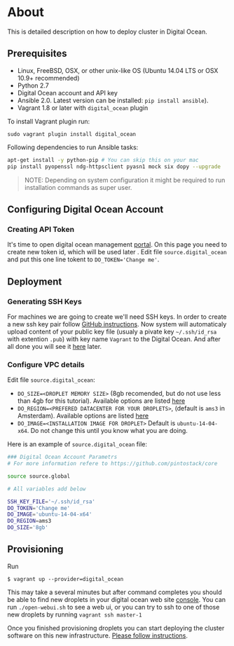 # About

This is detailed description on how to deploy cluster in Digital Ocean.


## Prerequisites 
* Linux, FreeBSD, OSX, or other unix-like OS (Ubuntu 14.04 LTS or OSX 10.9+ recommended)
* Python 2.7
* Digital Ocean account and API key
* Ansible 2.0. Latest version can be installed: ```pip install ansible```). 
* Vagrant 1.8 or later with ```digital_ocean``` plugin

To install Vagrant plugin run:
```
sudo vagrant plugin install digital_ocean
```
Following dependencies to run Ansible tasks:
```bash
apt-get install -y python-pip # You can skip this on your mac
pip install pyopenssl ndg-httpsclient pyasn1 mock six dopy --upgrade
```
> NOTE: Depending on system configuration it might be required to run installation commands as super user. 

## Configuring Digital Ocean Account

### Creating API Token

It's time to open digital ocean management [portal](https://cloud.digitalocean.com/settings/applications). On this page you need to create new token id, which will be used later . Edit file ```source.digital_ocean``` and put this one line tokent to ```DO_TOKEN='Change me'```.

## Deployment

### Generating SSH Keys

For machines we are going to create we'll need SSH keys. In order to create a new ssh key pair follow [GitHub instructions](https://help.github.com/articles/generating-ssh-keys/). Now system will automaticaly upload content of your public key file (usualy a pivate key ```~/.ssh/id_rsa``` with extention ```.pub```) with key name ```Vagrant``` to the Digital Ocean. And after all done you will see it [here](https://cloud.digitalocean.com/settings/security) later.

### Configure VPC details

Edit file ```source.digital_ocean```:
* ```DO_SIZE=<DROPLET MEMORY SIZE>``` (8gb recomended, but do not use less than 4gb for this tutorial). Available options are listed [here](https://www.digitalocean.com/pricing/)
* ```DO_REGION=<PREFERED DATACENTER FOR YOUR DROPLETS>```, (default is ```ams3``` in Amsterdam). Available options are listed [here](https://www.digitalocean.com/features/reliability/)
* ```DO_IMAGE=<INSTALLATION IMAGE FOR DROPLET>``` Default is ```ubuntu-14-04-x64```. Do not change this until you know what you are doing. 

Here is an example of ```source.digital_ocean``` file:
```bash
### Digital Ocean Account Parametrs
# For more information refere to https://github.com/pintostack/core

source source.global

# All variables add below

SSH_KEY_FILE='~/.ssh/id_rsa'
DO_TOKEN='Change me'
DO_IMAGE='ubuntu-14-04-x64'
DO_REGION=ams3
DO_SIZE='8gb'
```

## Provisioning

Run
```
$ vagrant up --provider=digital_ocean
```

This may take a several minutes but after command completes you should be able to find new droplets in your digital ocean web site [console](https://cloud.digitalocean.com/droplets).  You can run ```./open-webui.sh``` to see a web ui, or you can try to ssh to one of those new droplets by running ```vagrant ssh master-1```

Once you finished provisioning droplets you can start deploying the cluster software on this new infrastructure.
[Please follow instructions](../README.install.md#bootstrap).
